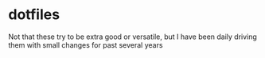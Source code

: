 # dotfiles

Not that these try to be extra good or versatile, but I have been daily driving 
them with small changes for past several years
